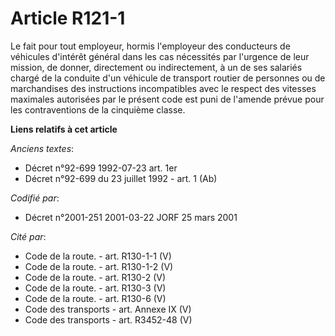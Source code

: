 # Article R121-1

Le fait pour tout employeur, hormis l'employeur des conducteurs de véhicules d'intérêt général dans les cas nécessités par
l'urgence de leur mission, de donner, directement ou indirectement, à un de ses salariés chargé de la conduite d'un véhicule
de transport routier de personnes ou de marchandises des instructions incompatibles avec le respect des vitesses maximales
autorisées par le présent code est puni de l'amende prévue pour les contraventions de la cinquième classe.

**Liens relatifs à cet article**

_Anciens textes_:

  - Décret n°92-699 1992-07-23 art. 1er
  - Décret n°92-699 du 23 juillet 1992 - art. 1 (Ab)

_Codifié par_:

  - Décret n°2001-251 2001-03-22 JORF 25 mars 2001

_Cité par_:

  - Code de la route. - art. R130-1-1 (V)
  - Code de la route. - art. R130-1-2 (V)
  - Code de la route. - art. R130-2 (V)
  - Code de la route. - art. R130-3 (V)
  - Code de la route. - art. R130-6 (V)
  - Code des transports - art. Annexe IX (V)
  - Code des transports - art. R3452-48 (V)
